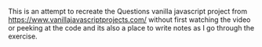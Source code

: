 This is an attempt to recreate the Questions vanilla javascript project from https://www.vanillajavascriptprojects.com/ without first watching the video or peeking at the code and its also a place to write notes as I go through the exercise.